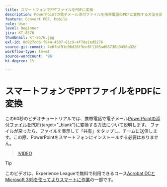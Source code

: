 ```yaml
---
title: スマートフォンでPPTファイルをPDFに変換
description: PowerPointの電子メール添付ファイルを携帯電話のPDFに変換する方法を説明します
feature: Convert PDF, Mobile
role: User
level: Beginner
jira: KT-8576
thumbnail: KT-8576.jpg
exl-id: 8d927cd6-f944-45b7-81c9-4f70e1ed5276
source-git-commit: 4e6fbf91e96d26f9ee8f1105ad68738b9450a32d
workflow-type: tm+mt
source-wordcount: '96'
ht-degree: 1%

---
```


# スマートフォンでPPTファイルをPDFに変換

この60秒のビデオチュートリアルでは、携帯電話で電子メール[PowerPointの添付ファイルをPDF](https://www.adobe.com/jp/acrobat/online/ppt-to-pdf.html){target="_blank"}に変換する方法について説明します。 ファイルが戻ったら、ファイルを表示して「共有」をタップし、チームに送信します。この際、PowerPointをスマートフォンにインストールする必要はありません。

>[!VIDEO](https://video.tv.adobe.com/v/336366?quality=12&learn=on&hidetitle=true)

>[!TIP]
>
>このビデオは、Experience Leagueで無料で利用できるコース[Acrobat DCとMicrosoft 365を使ってよりスマートに作業](https://experienceleague.adobe.com/?recommended=Acrobat-U-1-2021.microsoft365)の一部です。

